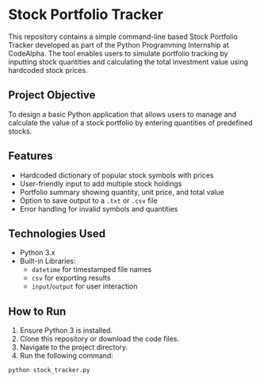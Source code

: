 # Stock Portfolio Tracker

This repository contains a simple command-line based Stock Portfolio Tracker developed as part of the Python Programming Internship at CodeAlpha. The tool enables users to simulate portfolio tracking by inputting stock quantities and calculating the total investment value using hardcoded stock prices.

## Project Objective

To design a basic Python application that allows users to manage and calculate the value of a stock portfolio by entering quantities of predefined stocks.

## Features

- Hardcoded dictionary of popular stock symbols with prices
- User-friendly input to add multiple stock holdings
- Portfolio summary showing quantity, unit price, and total value
- Option to save output to a `.txt` or `.csv` file
- Error handling for invalid symbols and quantities

## Technologies Used

- Python 3.x
- Built-in Libraries:
  - `datetime` for timestamped file names
  - `csv` for exporting results
  - `input`/`output` for user interaction

## How to Run

1. Ensure Python 3 is installed.
2. Clone this repository or download the code files.
3. Navigate to the project directory.
4. Run the following command:

```bash
python stock_tracker.py
